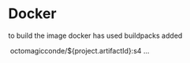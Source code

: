 # Docker
to build the image docker has used buildpacks added

<configuration>
    <image>
    <name>octomagicconde/${project.artifactId}:s4</name>
    </image>
    ...
</configuration>
